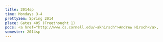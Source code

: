 ```yaml
---
title: 2014sp
time: Mondays 3-4
prettySem: Spring 2014
place: Gates 405 (Freethought 1)
pocs: <a href="http://www.cs.cornell.edu/~akhirsch">Andrew Hirsch</a>, <a href="http://www.cs.cornell.edu/~fabianm">Fabian Mühlböck</a>
semester: 2014sp
---
```



